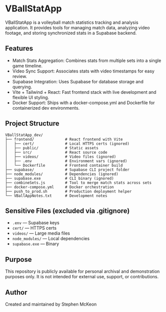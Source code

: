 # VBallStatApp

VBallStatApp is a volleyball match statistics tracking and analysis application. It provides tools for managing match data, analyzing video footage, and storing synchronized stats in a Supabase backend.

## Features

- Match Stats Aggregation: Combines stats from multiple sets into a single game timeline.
- Video Sync Support: Associates stats with video timestamps for easy review.
- Supabase Integration: Uses Supabase for database storage and querying.
- Vite + Tailwind + React: Fast frontend stack with live development and flexible UI styling.
- Docker Support: Ships with a docker-compose.yml and Dockerfile for containerized dev environments.

## Project Structure

```
VBallStatApp_dev/
├── frontend/              # React frontend with Vite
│   ├── cert/              # Local HTTPS certs (ignored)
│   ├── public/            # Static assets
│   ├── src/               # React source code
│   ├── videos/            # Video files (ignored)
│   ├── .env               # Environment vars (ignored)
│   └── Dockerfile         # Frontend container build
├── supabase/              # Supabase CLI project folder
├── node_modules/          # Dependencies (ignored)
├── supabase.exe           # CLI binary (ignored)
├── combineSets.js         # Tool to merge match stats across sets
├── docker-compose.yml     # Docker orchestration
├── push_to_prod.sh        # Production deployment helper
└── VBallAppNotes.txt      # Development notes
```

## Sensitive Files (excluded via .gitignore)

- `.env` — Supabase keys
- `cert/` — HTTPS certs
- `videos/` — Large media files
- `node_modules/` — Local dependencies
- `supabase.exe` — Binary

## Purpose

This repository is publicly available for personal archival and demonstration purposes only. It is not intended for external use, support, or contributions.

## Author

Created and maintained by Stephen McKeon
